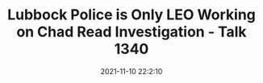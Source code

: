 ---
"title": "Lubbock Police is Only LEO Working on Chad Read Investigation - Talk 1340"
"date": "2021-11-10 22:2:10"
"feed_name": "GOOGLENEWSDRILLING"
"feed_website": "https://news.google.com/search?q=drilling%2Bincident&hl=en-US&gl=US&ceid=US:en"
"feed_rss": "https://news.google.com/rss/search?q=drilling%2Bincident&hl=en-US&gl=US&ceid=US:en"
"link": "https://kkam.com/lubbock-police-say-they-are-the-only-law-enforcement-organization-working-on-the-chad-read-investigation/"
"source": "{'href': 'https://kkam.com', 'title': 'Talk 1340'}"
"file": "_posts/2021-1-1-a2d5b657d39981acfad514b3a596f25ae8bc9374.md"
"accident": "1"
"drilling": "0"
"dead": "0"
"injured": "0"
"arrested": "0"
"place": "unknown place"
"where": "unknown site"
"causes": "unknown"
"place_uri": "unknown place"
---